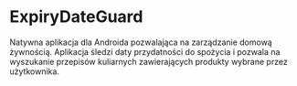 # ExpiryDateGuard

Natywna aplikacja dla Androida pozwalająca na zarządzanie domową żywnością. Aplikacja śledzi daty przydatności do spożycia i pozwala na wyszukanie przepisów kuliarnych zawierających produkty wybrane przez użytkownika.

